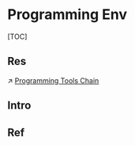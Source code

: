 # Programming Env

[TOC]



## Res
↗ [Programming Tools Chain](../../../../🔑%20CS_Core/👩‍💻%20Languages%20Programming/🐛%20Programming%20Tools%20Chain/Programming%20Tools%20Chain.md)



## Intro


## Ref

